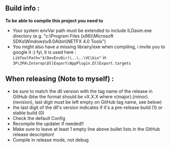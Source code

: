## Build info : ##

**To be able to compile this project you need to**

- Your system envVar path must be extended to include ILDasm.exe directory (e.g. "c:\Program Files (x86)\Microsoft SDKs\Windows\v8.0A\bin\NETFX 4.0 Tools")
- You might also have a missing librairy/exe when compiling, i invite you to google it :) fyi, it is used here : `LibToolPath="$(DevEnvDir)\..\..\VC\bin"` in `3P\3PA\Interop\DllExport\NppPlugin.DllExport.targets`


## When releasing (Note to myself) : ##

- be sure to match the dll version with the tag name of the release in GitHub (btw the format should be vX.X.X where v(major).(minor).(revision), last digit must be left empty on GitHub tag name, see below)
- the last digit of the dll's version indicates if it's a pre-release build (1) or stable build (0)
- Check the default Config
- Recompile the updater if needed!!
- Make sure to leave at least 1 empty line above bullet lists in the GitHub release description!
- Compile in release mode, not debug
